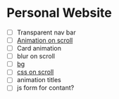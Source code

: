 # Personal Website

- [ ] Transparent nav bar
- [ ] [Animation on scroll](https://css-tricks.com/books/greatest-css-tricks/scroll-animation/)
- [ ] Card animation
- [ ] blur on scroll
- [ ] [bg](https://codepen.io/MarcoGuglielmelli/pen/lLCxy)
- [ ] [css on scroll ](https://coolcssanimation.com/how-to-trigger-a-css-animation-on-scroll/)
- [ ] animation titles
- [ ] js form for contant?
